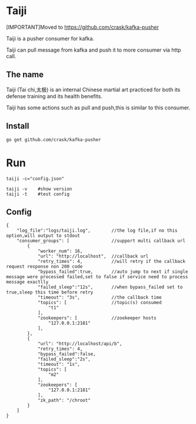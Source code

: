 # Taiji

[IMPORTANT]Moved to https://github.com/crask/kafka-pusher

Taiji is a pusher consumer for kafka.

Taiji can pull message from kafka and push it to more consumer via http call.

## The name

Taiji (Tai chi,太极) is an internal Chinese martial art practiced for both its defense training and its health benefits.

Taiji has some actions such as pull and push,this is similar to this consumer.

## Install

```
go get github.com/crask/kafka-pusher
```

# Run

```
taiji -c="config.json"
```

```
taiji -v	#show version
taiji -t	#test config
```

## Config

```
{
    "log_file":"logs/taiji.log",        //the log file,if no this option,will output to stdout
    "consumer_groups": [                //support multi callback url
        {
            "worker_num": 16,
            "url": "http://localhost",  //callback url
            "retry_times": 4,           //will retry if the callback request response non 200 code
            "bypass_failed":true,       //auto jump to next if single message were processed failed,set to false if service need to process message exactlly
            "failed_sleep":"12s",       //when bypass_failed set to true,sleep this time before retry
            "timeout": "3s",            //the callback time
            "topics": [                 //topic(s) consumed
                "t1"
            ],
            "zookeepers": [             //zookeeper hosts
                "127.0.0.1:2181"
            ],
        },
        {
            "url": "http://localhost/api/b",
            "retry_times": 4,
            "bypass_failed":false,
            "failed_sleep":"2s",
            "timeout": "1s",
            "topics": [
                "m2"
            ],
            "zookeepers": [
                "127.0.0.1:2181"
            ],
            "zk_path": "/chroot"
        }
    ]
}
```
